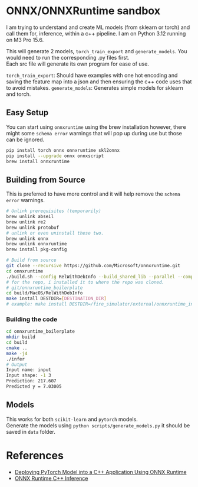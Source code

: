 # ONNX/ONNXRuntime sandbox
I am trying to understand and create ML models (from sklearn or torch) and call them for, inference, within a c++ pipeline. 
I am on Python 3.12 running on M3 Pro 15.6.

This will generate 2 models, `torch_train_export` and `generate_models`. You would need to run the corresponding .py files first.  
Each src file will generate its own program for ease of use.  

`torch_train_export`: Should have examples with one hot encoding and saving the feature map into a json and then ensuring the c++ code uses that to avoid mistakes.
`generate_models`: Generates simple models for sklearn and torch.

## Easy Setup
You can start using `onnxruntime` using the brew installation however, there might some `schema error` warnings that will pop up during use but those can be ignored.
```bash
pip install torch onnx onnxruntime skl2onnx
pip install --upgrade onnx onnxscript
brew install onnxruntime
```

## Building from Source
This is preferred to have more control and it will help remove the `schema error` warnings.
```bash
# Unlink prerequisites (temporarily)
brew unlink abseil
brew unlink re2
brew unlink protobuf
# unlink or even uninstall these two.
brew unlink onnx
brew unlink onnxruntime
brew install pkg-config

# Build from source
git clone --recursive https://github.com/Microsoft/onnxruntime.git
cd onnxruntime
./build.sh --config RelWithDebInfo --build_shared_lib --parallel --compile_no_warning_as_error --skip_submodule_sync --cmake_extra_defines CMAKE_OSX_ARCHITECTURES=arm64 --use_vcpkg
# for the repo, i installed it to where the repo was cloned.
# git/onnxruntime_boilerplate
cd build/MacOS/RelWithDebInfo
make install DESTDIR=[DESTINATION_DIR]
# example: make install DESTDIR=/fire_simulator/external/onnxruntime_install
```

### Building the code
```bash
cd onnxruntime_boilerplate
mkdir build
cd build
cmake ..
make -j4
./infer
# Output
Input name: input
Input shape: -1 3 
Prediction: 217.607
Predicted y = 7.03005
```

## Models
This works for both `scikit-learn` and `pytorch` models.  
Generate the models using `python scripts/generate_models.py` it should be saved in `data` folder.


# References
* [Deploying PyTorch Model into a C++ Application Using ONNX Runtime](https://medium.com/@freshtechyy/deploying-pytorch-model-into-a-c-application-using-onnx-runtime-f9967406564b)
* [ONNX Runtime C++ Inference](https://leimao.github.io/blog/ONNX-Runtime-CPP-Inference/)
